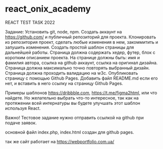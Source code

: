 # react_onix_academy
 REACT TEST TASK 2022

Задание: 
Установить git, node, npm. Создать аккаунт на https://github.com/ и публичный репозиторий для проекта. Клонировать из репозитория проект, сделать любые изменения в нем, закоммитить и запушить изменения.
Создать простой шаблон страницы для дальнейшей работы. Страница должна содержать хедер, футер, блок с коротким описанием проекта. На странице должны быть: имя и фамилия автора, ссылка на github аккаунт, ссылка на оригинал дизайна.
Страница должна максимально точно повторять выбранный дизайн.
Страница должна проходить валидацию на w3c.
Опубликовать страницу с помощью Github Pages. Добавить файл README.md если его нет, и вставить в него ссылку на страницу Github Pages.


Примеры шаблонов https://dribbble.com, https://t.me/figma2html, или что найдете. Но желательно выбрать что-то интересное, так как на протяжении всей интернатуры вы будете улучшать этот шаблон используя React. 

Важно! 
Тестовое задание нужно отправить ссылкой на github при подаче заявок. 




основной файл index.php, index.html создан для github pages.

так же сайт работает на
https://webportfolio.com.ua/
